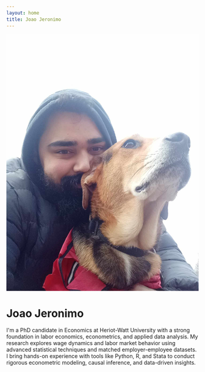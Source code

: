 ```yaml
---
layout: home
title: Joao Jeronimo
---
```


<div class="profile-container">
  <img src="/assets/images/me.jpg" alt="Joao Jeronimo" class="profile-img">
  <div class="profile-text">
    <h1>Joao Jeronimo</h1>
    <p>I'm a PhD candidate in Economics at Heriot-Watt University with a strong foundation in labor economics, econometrics, and applied data analysis. My research explores wage dynamics and labor market behavior using advanced statistical techniques and matched employer-employee datasets. I bring hands-on experience with tools like Python, R, and Stata to conduct rigorous econometric modeling, causal inference, and data-driven insights.</p>
  </div>
</div>

